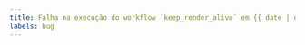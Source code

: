 ```yaml
---
title: Falha na execução do workflow `keep_render_alive` em {{ date | date('dddd, MMMM Do') }}
labels: bug
---
```

